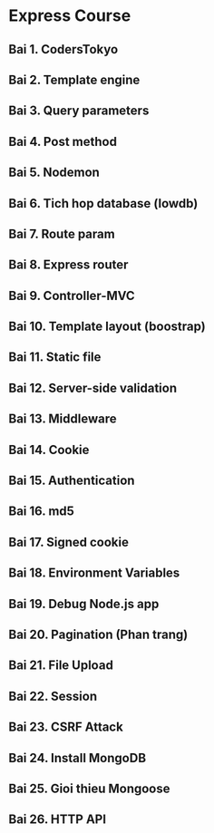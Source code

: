 # Express Course

## Bai 1. CodersTokyo
## Bai 2. Template engine
## Bai 3. Query parameters
## Bai 4. Post method
## Bai 5. Nodemon
## Bai 6. Tich hop database (lowdb)
## Bai 7. Route param
## Bai 8. Express router
## Bai 9. Controller-MVC
## Bai 10. Template layout (boostrap)
## Bai 11. Static file
## Bai 12. Server-side validation
## Bai 13. Middleware
## Bai 14. Cookie
## Bai 15. Authentication
## Bai 16. md5
## Bai 17. Signed cookie
## Bai 18. Environment Variables
## Bai 19. Debug Node.js app
## Bai 20. Pagination (Phan trang)
## Bai 21. File Upload
## Bai 22. Session
## Bai 23. CSRF Attack
## Bai 24. Install MongoDB
## Bai 25. Gioi thieu Mongoose
## Bai 26. HTTP API
